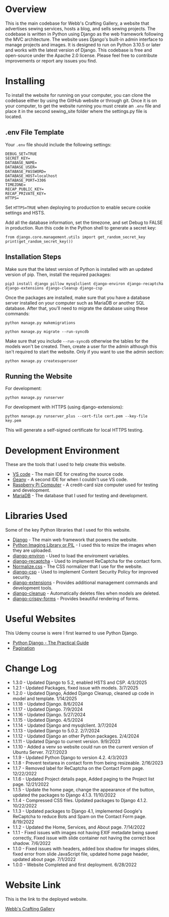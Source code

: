 # Overview
This is the main codebase for Webb's Crafting Gallery, a website that advertises sewing services, hosts a blog, and sells sewing projects. The codebase is written in Python using Django as the web framework following the MVC architecture. The website uses Django's built-in admin interface to manage projects and images. It is designed to run on Python 3.10.5 or later and works with the latest version of Django. This codebase is free and open-source under the Apache 2.0 license. Please feel free to contribute improvements or report any issues you find.

# Installing
To install the website for running on your computer, you can clone the codebase either by using the GitHub website or through git. Once it is on your computer, to get the website running you must create an `.env` file and place it in the second sewing_site folder where the settings.py file is located.

## .env File Template
Your `.env` file should include the following settings:

```
DEBUG_SET=TRUE
SECRET_KEY=
DATABASE_NAME=
DATABASE_USER=
DATABASE_PASSWORD=
DATABASE_HOST=localhost
DATABASE_PORT=3306
TIMEZONE=
RECAP_PUBLIC_KEY=
RECAP_PRIVATE_KEY=
HTTPS=
```
Set `HTTPS=TRUE` when deploying to production to enable secure cookie settings and HSTS.

Add all the database information, set the timezone, and set Debug to FALSE in production. Run this code in the Python shell to generate a secret key:
```
from django.core.management.utils import get_random_secret_key  
print(get_random_secret_key())
```

## Installation Steps
Make sure that the latest version of Python is installed with an updated version of pip. Then, install the required packages:

```
pip3 install django pillow mysqlclient django-environ django-recaptcha django-extensions django-cleanup django-csp
```

Once the packages are installed, make sure that you have a database server installed on your computer such as MariaDB or another SQL database. After that, you'll need to migrate the database using these commands:

```
python manage.py makemigrations
```
```
python manage.py migrate --run-syncdb
```

Make sure that you include `--run-syncdb` otherwise the tables for the models won't be created. Then, create a user for the admin although this isn't required to start the website. Only if you want to use the admin section:

```
python manage.py createsuperuser
```

## Running the Website
For development:
```
python manage.py runserver
```
For development with HTTPS (using django-extensions):
```
python manage.py runserver_plus --cert-file cert.pem --key-file key.pem
```
This will generate a self-signed certificate for local HTTPS testing.

# Development Environment
These are the tools that I used to help create this website.

* [VS code](https://code.visualstudio.com/) - The main IDE for creating the source code.
* [Geany](https://www.geany.org/) - A second IDE for when I couldn't use VS code.
* [Raspberry Pi Computer](https://www.raspberrypi.org/) - A credit-card size computer used for
testing and development.
* [MariaDB](https://mariadb.org/) - The database that I used for testing and development.

# Libraries Used
Some of the key Python libraries that I used for this website.

* [Django](https://www.djangoproject.com/) - The main web framework that powers the website.
* [Python Imaging Library or PIL](https://python-pillow.org/) - I used this to resize the images when they are uploaded.
* [django-environ](https://django-environ.readthedocs.io/en/latest/) - Used to load the enviroment variables.
* [django-recaptcha](https://github.com/torchbox/django-recaptcha) - Used to implement ReCaptcha for the contact form.
* [Normalize.css](https://necolas.github.io/normalize.css/) - The CSS normalizer that I use for the website.
* [django-csp](https://github.com/mozilla/django-csp) - Used to implement Content Security Policy for improved security.
* [django-extensions](https://django-extensions.readthedocs.io/) - Provides additional management commands and development tools.
* [django-cleanup](https://github.com/un1t/django-cleanup) - Automatically deletes files when models are deleted.
* [django-crispy-forms](https://github.com/django-crispy-forms/django-crispy-forms) - Provides beautiful rendering of forms.

# Useful Websites
This Udemy course is were I first learned to use Python Django.

* [Python Django - The Practical Guide](https://www.udemy.com/share/104wQs3@1bRZKG7_5UNHtevDwosC4eWZpqtrUvGa3nxuJJabAWCRZwypeSWaMlcIr1qO-duONw==/)
* [Pagination](https://docs.djangoproject.com/en/4.1/topics/pagination/)

# Change Log
* 1.3.0 - Updated Django to 5.2, enabled HSTS and CSP. 4/3/2025
* 1.2.1 - Updated Packages, fixed issue with models. 3/7/2025
* 1.2.0 - Updated Django, Added Django Cleanup, cleaned up code in model and template. 1/14/2025
* 1.1.18 - Updated Django. 8/6/2024
* 1.1.17 - Updated Django. 7/9/2024
* 1.1.16 - Updated Django. 5/27/2024
* 1.1.15 - Updated Django. 4/5/2024
* 1.1.14 - Updated Django and mysqlclient. 3/7/2024
* 1.1.13 - Updated Django to 5.0.2. 2/7/2024
* 1.1.12 - Updated Django an other Python packages. 2/4/2024
* 1.1.11 - Updated Django to current version. 9/9/2023
* 1.1.10 - Added a venv so website could run on the current version of Ubuntu Server. 7/27/2023
* 1.1.9 - Updated Python Django to version 4.2. 4/3/2023
* 1.1.8 - Prevent textarea in contact form from being resizeable. 2/16/2023
* 1.1.7 - Removed label for ReCaptcha on the Contact Form page. 12/22/2022
* 1.1.6 - Updated Project details page, Added paging to the Project list page. 12/21/2022
* 1.1.5 - Update the home page, change the appearance of the button, updated the packages to Django 4.1.3. 11/10/2022
* 1.1.4 - Compressed CSS files. Updated packages to Django 4.1.2. 10/22/2022
* 1.1.3 - Updated packages to Django 4.1, implemented Google's ReCaptcha to reduce Bots and Spam on the Contact Form page. 8/19/2022
* 1.1.2 - Updated the Home, Services, and About page. 7/14/2022
* 1.1.1 - Fixed issues with images not having EXIF metadate being saved correctly, Fixed issue with slide container not having the correct box shadow. 7/6/2022
* 1.1.0 - Fixed issues with headers, added box shadow for images slides, fixed error from slide JavaScript file, updated home page header, updated about page. 7/1/2022
* 1.0.0 - Website Completed and first deployment. 6/28/2022

# Website Link
This is the link to the deployed website.

[Webb's Crafting Gallery](https://www.webbcraftinggallery.com/)
